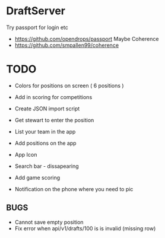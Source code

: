 # DraftServer

Try passport for login etc
 * https://github.com/opendrops/passport
Maybe Coherence
 * https://github.com/smpallen99/coherence

# TODO

 * Colors for positions on screen ( 6 positions )
 * Add in scoring for competitions
 * Create JSON import script
 * Get stewart to enter the position
 * List your team in the app
 * Add positions on the app
 * App Icon
 * Search bar - dissapearing

 * Add game scoring

 * Notification on the phone where you need to pic

## BUGS

 * Cannot save empty position
 * Fix error when api/v1/drafts/100 is is invalid (missing row)
